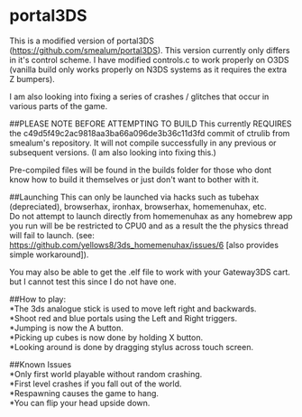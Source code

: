 portal3DS
=========
This is a modified version of portal3DS (https://github.com/smealum/portal3DS).  This version currently only differs in it's control scheme.  I have modified controls.c to work properly on O3DS (vanilla build only works properly on N3DS systems as it requires the extra Z bumpers).  

I am also looking into fixing a series of crashes / glitches that occur in various parts of the game.  

##PLEASE NOTE BEFORE ATTEMPTING TO BUILD
This currently REQUIRES the c49d5f49c2ac9818aa3ba66a096de3b36c11d3fd commit of ctrulib from smealum's repository.  It will not compile successfully in any previous or subsequent versions. (I am also looking into fixing this.)  

Pre-compiled files will be found in the builds folder for those who dont know how to build it themselves or just don't want to bother with it.  

##Launching
This can only be launched via hacks such as tubehax (depreciated), browserhax, ironhax, browserhax, homemenuhax, etc.  
Do not attempt to launch directly from homemenuhax as any homebrew app you run will be be restricted to CPU0 and as a result the the physics thread will fail to launch. (see: https://github.com/yellows8/3ds_homemenuhax/issues/6 [also provides simple workaround]).  

You may also be able to get the .elf file to work with your Gateway3DS cart. but I cannot test this since I do not have one.

##How to play:  
*The 3ds analogue stick is used to move left right and backwards.  
*Shoot red and blue portals using the Left and Right triggers.  
*Jumping is now the A button.  
*Picking up cubes is now done by holding X button.  
*Looking around is done by dragging stylus across touch screen.

##Known Issues  
*Only first world playable without random crashing.  
*First level crashes if you fall out of the world.  
*Respawning causes the game to hang.  
*You can flip your head upside down.
